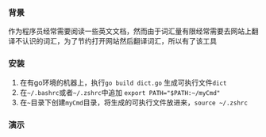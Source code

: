 ### 背景

作为程序员经常需要阅读一些英文文档，然而由于词汇量有限经常需要去网站上翻译不认识的词汇，为了节约打开网站然后翻译词汇，所以有了该工具

### 安装

1. 在有go环境的机器上，执行`go build dict.go` 生成可执行文件`dict`
2. 在`~/.bashrc`或者`~/.zshrc`中追加 `export PATH="$PATH:~/myCmd"`
3. 在`~`目录下创建`myCmd`目录，将生成的可执行文件放进来，`source ~/.zshrc`           

### 演示



 
